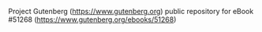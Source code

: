 Project Gutenberg (https://www.gutenberg.org) public repository for
eBook #51268 (https://www.gutenberg.org/ebooks/51268)

